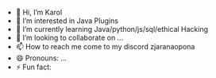 - 👋 Hi, I’m Karol
- 👀 I’m interested in Java Plugins
- 🌱 I’m currently learning Java/python/js/sql/ethical Hacking
- 💞️ I’m looking to collaborate on ...
- 📫 How to reach me come to my discord zjaranaopona
- 😄 Pronouns: ...
- ⚡ Fun fact: 

<!---
vgildia/vgildia is a ✨ special ✨ repository because its `README.md` (this file) appears on your GitHub profile.
You can click the Preview link to take a look at your changes.
--->
